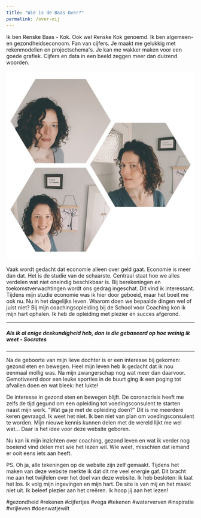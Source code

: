 ```yaml
---
title: "Wie is de Baas Over?"
permalink: /over-mij
---
```

Ik ben Renske Baas - Kok. Ook wel Renske Kok genoemd.
Ik ben algemeen- en gezondheidseconoom. Fan van cijfers. Je maakt me gelukkig met rekenmodellen en projectschema's. Je kan me wakker maken voor een goede grafiek. Cijfers en data in een beeld zeggen meer dan duizend woorden.

![foto Renske Baas](/uploads/mijnfoto.jpg)

Vaak wordt gedacht dat economie alleen over geld gaat. Economie is meer dan dat. Het is de studie van de schaarste. Centraal staat hoe we alles verdelen wat niet oneindig beschikbaar is. Bij berekeningen en toekomstverwachtingen wordt ons gedrag ingeschat. Dit vind ik interessant. Tijdens mijn studie economie was ik hier door geboeid, maar het boeit me ook nu. Nu in het dagelijks leven. Waarom doen we bepaalde dingen wel of juist niet? Bij mijn coachingsopleiding bij de School voor Coaching kon ik mijn hart ophalen. Ik heb de opleiding met plezier en succes afgerond. 

___

##### Als ik al enige deskundigheid heb, dan is die gebaseerd op hoe weinig ik weet - _Socrates_

___

Na de geboorte van mijn lieve dochter is er een interesse bij gekomen: gezond eten en bewegen. Heel mijn leven heb ik gedacht dat ik nou eenmaal mollig was. Na mijn zwangerschap nog wat meer dan daarvoor. Gemotiveerd door een leuke sportles in de buurt ging ik een poging tot afvallen doen en wat bleek: het lukte! 

De interesse in gezond eten en bewegen blijft. De coronacrisis heeft me zelfs de tijd gegund om een opleiding tot voedingsconsulent te starten naast mijn werk. "Wat ga je met de opleiding doen?" Dit is me meerdere keren gevraagd. Ik weet het niet. Ik ben niet van plan om voedingsconsulent te worden. Mijn nieuwe kennis kunnen delen met de wereld lijkt me wel wat... Daar is het idee voor deze website geboren. 

Nu kan ik mijn inzichten over coaching, gezond leven en wat ik verder nog boeiend vind delen met wie het lezen wil. Wie weet, misschien dat iemand er ooit eens iets aan heeft.



PS. Oh ja, alle tekeningen op de website zijn zelf gemaakt. Tijdens het maken van deze website merkte ik dat dit me veel energie gaf. Dit bracht me aan het twijfelen over het doel van deze website. Ik heb besloten: ik laat het los. Ik volg mijn ingevingen en mijn hart. De site is van mij en  het maakt niet uit. Ik beleef plezier aan het creëren. Ik hoop jij aan het lezen!



#gezondheid #rekenen #cijfertjes #vega #tekenen #waterverven #inspiratie #vrijleven #doenwatjewilt
